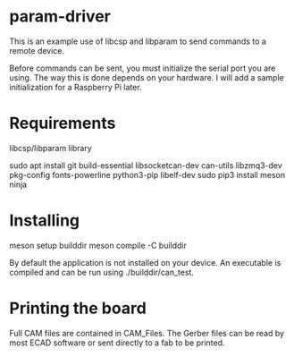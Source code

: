 # param-driver

This is an example use of libcsp and libparam to send commands to a remote device.

Before commands can be sent, you must initialize the serial port you are using. The way this is done depends on your hardware. I will add a sample initialization for a Raspberry Pi later.

# Requirements

libcsp/libparam library

sudo apt install git build-essential libsocketcan-dev can-utils libzmq3-dev pkg-config fonts-powerline python3-pip libelf-dev
sudo pip3 install meson ninja

# Installing
meson setup builddir
meson compile -C builddir

By default the application is not installed on your device. An executable is compiled and can be run using ./builddir/can_test.


# Printing the board
Full CAM files are contained in CAM_Files. The Gerber files can be read by most ECAD software or sent directly to a fab to be printed.
